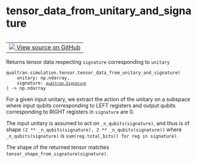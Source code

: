 # tensor_data_from_unitary_and_signature


<table class="tfo-notebook-buttons tfo-api nocontent" align="left">
<td>
  <a target="_blank" href="https://github.com/quantumlib/Qualtran/blob/main/qualtran/simulation/tensor/_tensor_data_manipulation.py#L98-L140">
    <img src="https://www.tensorflow.org/images/GitHub-Mark-32px.png" />
    View source on GitHub
  </a>
</td>
</table>



Returns tensor data respecting `signature` corresponding to `unitary`


<pre class="devsite-click-to-copy prettyprint lang-py tfo-signature-link">
<code>qualtran.simulation.tensor.tensor_data_from_unitary_and_signature(
    unitary: np.ndarray,
    signature: <a href="../../../qualtran/Signature.html"><code>qualtran.Signature</code></a>
) -> np.ndarray
</code></pre>



<!-- Placeholder for "Used in" -->


For a given input unitary, we extract the action of the unitary on a subspace where
input qubits corresponding to LEFT registers and output qubits corresponding to RIGHT
registers in `signature` are 0.

The input unitary is assumed to act on `_n_qubits(signature)`, and thus is of shape
`(2 ** _n_qubits(signature), 2 ** _n_qubits(signature))` where `_n_qubits(signature)`
is `sum(reg.total_bits() for reg in signature)`.

The shape of the returned tensor matches `tensor_shape_from_signature(signature)`.